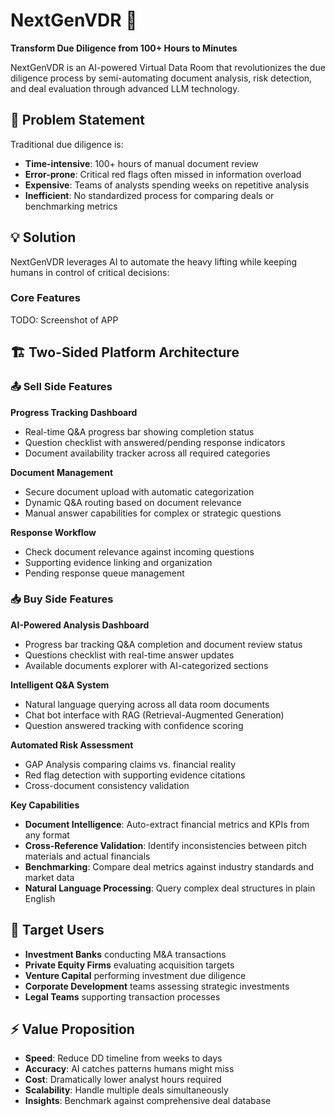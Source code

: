 # NextGenVDR 🚀

**Transform Due Diligence from 100+ Hours to Minutes**

NextGenVDR is an AI-powered Virtual Data Room that revolutionizes the due diligence process by semi-automating document analysis, risk detection, and deal evaluation through advanced LLM technology.

## 🎯 Problem Statement

Traditional due diligence is:
- **Time-intensive**: 100+ hours of manual document review
- **Error-prone**: Critical red flags often missed in information overload
- **Expensive**: Teams of analysts spending weeks on repetitive analysis
- **Inefficient**: No standardized process for comparing deals or benchmarking metrics

## 💡 Solution

NextGenVDR leverages AI to automate the heavy lifting while keeping humans in control of critical decisions:

### Core Features

TODO: Screenshot of APP

## 🏗️ Two-Sided Platform Architecture

### 📤 Sell Side Features

**Progress Tracking Dashboard**
- Real-time Q&A progress bar showing completion status
- Question checklist with answered/pending response indicators
- Document availability tracker across all required categories

**Document Management**
- Secure document upload with automatic categorization
- Dynamic Q&A routing based on document relevance
- Manual answer capabilities for complex or strategic questions

**Response Workflow**
- Check document relevance against incoming questions
- Supporting evidence linking and organization
- Pending response queue management

### 📥 Buy Side Features

**AI-Powered Analysis Dashboard**
- Progress bar tracking Q&A completion and document review status
- Questions checklist with real-time answer updates
- Available documents explorer with AI-categorized sections

**Intelligent Q&A System**
- Natural language querying across all data room documents
- Chat bot interface with RAG (Retrieval-Augmented Generation)
- Question answered tracking with confidence scoring

**Automated Risk Assessment**
- GAP Analysis comparing claims vs. financial reality
- Red flag detection with supporting evidence citations
- Cross-document consistency validation

**Key Capabilities**
- **Document Intelligence**: Auto-extract financial metrics and KPIs from any format
- **Cross-Reference Validation**: Identify inconsistencies between pitch materials and actual financials
- **Benchmarking**: Compare deal metrics against industry standards and market data
- **Natural Language Processing**: Query complex deal structures in plain English

## 🎯 Target Users

- **Investment Banks** conducting M&A transactions
- **Private Equity Firms** evaluating acquisition targets
- **Venture Capital** performing investment due diligence
- **Corporate Development** teams assessing strategic investments
- **Legal Teams** supporting transaction processes

## ⚡ Value Proposition

- **Speed**: Reduce DD timeline from weeks to days
- **Accuracy**: AI catches patterns humans might miss
- **Cost**: Dramatically lower analyst hours required
- **Scalability**: Handle multiple deals simultaneously
- **Insights**: Benchmark against comprehensive deal database

